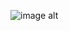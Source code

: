 ![image alt](https://github.com/govind-parmar3/govind-parmar3-animation-spider-man-clone/blob/6b689a6e77c4d6f9390372029a9443361a18e20f/Screenshot%20(7).png)

